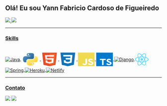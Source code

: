 ## Olá! Eu sou Yann Fabricio Cardoso de Figueiredo 

 <div>
  <a href="https://github.com/YannFigueiredo/">
  <img height="180em" src="https://github-readme-stats.vercel.app/api?username=YannFigueiredo&show_icons=true&theme=dracula&include_all_commits=true&count_private=true"/>
  <img height="180em" src="https://github-readme-stats.vercel.app/api/top-langs/?username=YannFigueiredo&layout=compact&langs_count=7&theme=dracula"/>
</div>
<hr/>
 
### Skills
 
<div style="display: inline_block"><br>
  <img align="center" alt="Java" title="Java" height="50" width="60"src="https://img.icons8.com/color/48/000000/java-coffee-cup-logo--v1.png"/>
  <img align="center" alt="Python" title="Python" height="50" width="60" src="https://raw.githubusercontent.com/devicons/devicon/master/icons/python/python-original.svg">
  <img align="center" alt="HTML 5" title="HTML 5" height="45" width="55" src="https://raw.githubusercontent.com/devicons/devicon/master/icons/html5/html5-original.svg">
  <img align="center" alt="CSS 3" title="CSS 3" height="45" width="55" src="https://raw.githubusercontent.com/devicons/devicon/master/icons/css3/css3-plain.svg"> 
  <img align="center" alt="JavaScript" title="JavaScript" height="45" width="55" src="https://raw.githubusercontent.com/devicons/devicon/master/icons/javascript/javascript-plain.svg">
   <img align="center" alt="TypeScript" title="TypeScript" height="45" width="55" src="https://raw.githubusercontent.com/devicons/devicon/master/icons/typescript/typescript-plain.svg">
  <img align="center" alt="Django" title="Django" height="45" width="45" src="https://seeklogo.com/images/D/django-logo-4C5ECF7036-seeklogo.com.png">
  <img align="center" alt="React" title="React" height="45" width="45" src="https://raw.githubusercontent.com/devicons/devicon/master/icons/react/react-original.svg">
  <img align="center" alt="Spring" title="Spring" height="45" width="45" src="https://www.vectorlogo.zone/logos/springio/springio-icon.svg">
  <img align="center" alt="Heroku" title="Heroku" height="45" width="45" src="https://dashboard.snapcraft.io/site_media/appmedia/2017/09/heroku.png">
  <img align="center" alt="Netlify" title="Netlify" height="45" width="55" src="https://www.vectorlogo.zone/logos/netlify/netlify-icon.svg">
</div>
 <hr/>
 
 ### Contato
 
<div> 
  <a href = "mailto:yann.fabricio@hotmail.com"><img src="https://img.shields.io/badge/-Hotmail-%23333?style=for-the-badge&logo=hotmail&logoColor=white" target="_blank"></a>
  <a href="https://www.linkedin.com/in/yann-figueiredo-5a5046102/" target="_blank"><img src="https://img.shields.io/badge/-LinkedIn-%230077B5?style=for-the-badge&logo=linkedin&logoColor=white" target="_blank"></a> 
</div>
